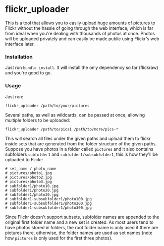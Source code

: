 flickr_uploader
===============

This is a tool that allows you to easily upload huge amounts of pictures
to Flickr without the hassle of going through the web interface, which
is far from ideal when you're dealing with thousands of photos at once.
Photos will be uploaded privately and can easily be made public using
Flickr's web interface later.


### Installation

Just run `bundle install`.  It will install the only dependency so far
(flickraw) and you're good to go.

### Usage

Just run:

    flickr_uploader /path/to/your/pictures

Several paths, as well as wildcards, can be passed at once, allowing
multiple folders to be uploaded:

    flickr_uploader /path/to/pics1 /path/to/more/pics-*

This will search all files under the given paths and upload them to
flickr inside sets that are generated from the folder structure of the
given paths.  Suppose you have photos in a folder called `pictures` and
it also contains subfolders `subfolder1` and `subfolder1/subsubfolder1`,
this is how they'll be uploaded to Flickr:

    # set_name / photo_name
    # pictures/photo1.jpg
    # pictures/photo2.jpg
    # pictures/photo3.jpg
    # subfolder1/photo10.jpg
    # subfolder1/photo20.jpg
    # subfolder1/photo30.jpg
    # subfolder1-subsubfolder1/photo100.jpg
    # subfolder1-subsubfolder1/photo200.jpg
    # subfolder1-subsubfolder1/photo300.jpg

Since Flickr doesn't support subsets, subfolder names are appended to
the original first folder name and a new set is created.  As most users
tend to have photos stored in folders, the root folder name is only used
if there are pictures there, otherwise, the folder names are used as set
names (note how `pictures` is only used for the first three photos).

